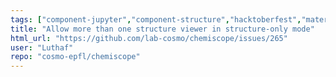 ```yaml
---
tags: ["component-jupyter","component-structure","hacktoberfest","materials-science","molecule","visualization","web"]
title: "Allow more than one structure viewer in structure-only mode"
html_url: "https://github.com/lab-cosmo/chemiscope/issues/265"
user: "Luthaf"
repo: "cosmo-epfl/chemiscope"
---
```



